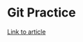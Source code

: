 # Git Practice
[Link to article](https://www.nytimes.com/2023/01/31/technology/tesla-autopilot-investigation.html)
